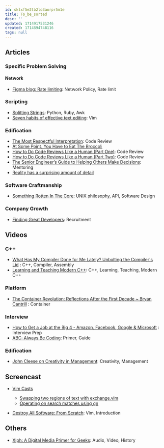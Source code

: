 ```yaml
---
id: sklxf5e2tb2lo3aorpr5m1e
title: To_be_sorted
desc: ''
updated: 1714917531246
created: 1714894748116
tags: null
---
```


## Articles

### Specific Problem Solving

#### Network

- [Figma blog: Rate limiting](https://blog.figma.com/an-alternative-approach-to-rate-limiting-f8a06cf7c94c): Network Policy, Rate limit

### Scripting

- [Splitting Strings](https://chriszetter.com/blog/2017/10/29/splitting-strings/): Python, Ruby, Awk
- [Seven habits of effective text editing](http://www.moolenaar.net/habits.html): Vim

### Edification

- [The Most Respectful Interpretation](https://www.farnamstreetblog.com/2017/01/most-respectful-interpretation/): Code Review
- [At Some Point, You Have to Eat The Broccoli](https://www.farnamstreetblog.com/2016/10/eat-the-broccoli/)
- [How to Do Code Reviews Like a Human (Part One)](https://mtlynch.io/human-code-reviews-1/): Code Review
- [How to Do Code Reviews Like a Human (Part Two)](https://mtlynch.io/human-code-reviews-2/): Code Review
- [The Senior Engineer’s Guide to Helping Others Make Decisions](http://silverwraith.com/blog/2017/10/the-senior-engineers-guide-to-helping-others-make-decisions/): Mentoring
- [Reality has a surprising amount of detail](http://johnsalvatier.org/blog/2017/reality-has-a-surprising-amount-of-detail)

### Software Craftmanship

- [Something Rotten In The Core](http://www.codersnotes.com/notes/something-rotten-in-the-core/): UNIX philosophy, API, Software Design

### Company Growth

- [Finding Great Developers](https://www.joelonsoftware.com/2006/09/06/finding-great-developers-2/): Recruitment

## Videos

### C++

- [What Has My Compiler Done for Me Lately? Unbolting the Compiler's Lid](https://youtu.be/bSkpMdDe4g4) : C++, Compiler, Assembly
- [Learning and Teaching Modern C++](https://youtu.be/fX2W3nNjJIo): C++, Learning, Teaching, Modern C++

### Platform

- [The Container Revolution: Reflections After the First Decade ~ Bryan Cantrill](https://youtu.be/xXWaECk9XqM) : Container

### Interview

- [How to Get a Job at the Big 4 - Amazon, Facebook, Google & Microsoft](https://youtu.be/YJZCUhxNCv8) : Interview Prep
- [ABC: Always Be Coding](https://medium.com/always-be-coding/abc-always-be-coding-d5f8051afce2): Primer, Guide

### Edification

- [John Cleese on Creativity in Management](https://youtu.be/Pb5oIIPO62g): Creativity, Management

## Screencast

- [Vim Casts](http://vimcasts.org/episodes/)
  - [Swapping two regions of text with exchange.vim](http://vimcasts.org/episodes/swapping-two-regions-of-text-with-exchange-vim/)
  - [Operating on search matches using gn](http://vimcasts.org/episodes/operating-on-search-matches-using-gn/)

- [Destroy All Software: From Scratch](https://www.destroyallsoftware.com/screencasts/catalog/a-compiler-from-scratch): Vim, Introduction

## Others

- [Xiph: A Digital Media Primer for Geeks](https://xiph.org/video/vid1.shtml): Audio, Video, History
